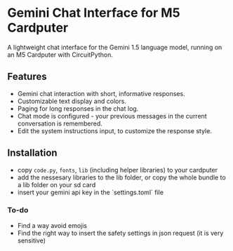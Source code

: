# Gemini Chat Interface for M5 Cardputer

A lightweight chat interface for the Gemini 1.5 language model, running on an M5 Cardputer with CircuitPython.

## Features

- Gemini chat interaction with short, informative responses.
- Customizable text display and colors.
- Paging for long responses in the chat log.
- Chat mode is configured - your previous messages in the current conversation is remembered.
- Edit the system instructions input, to customize the response style.

## Installation

- copy `code.py`, `fonts`, `lib` (including helper libraries) to your cardputer
- add the nessesary libraries to the lib folder, or copy the whole bundle to a lib folder on your sd card
- insert your gemini api key in the ´settings.toml´ file

### To-do

- Find a way avoid emojis
- Find the right way to insert the safety settings in json request (it is very sensitive)

